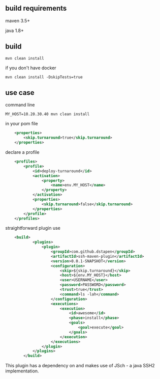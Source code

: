 build requirements
------------------

maven 3.5+

java 1.8+
 
build
-----

`mvn clean install`

if you don't have docker

`mvn clean install -DskipTests=true`


use case
--------

command line

`MY_HOST=10.20.30.40 mvn clean install`

in your pom file

```xml
    <properties>
        <skip.turnaround>true</skip.turnaround>
    </properties>
```

declare a profile

```xml
    <profiles>
        <profile>
            <id>deploy-turnaround</id>
            <activation>
                <property>
                    <name>env.MY_HOST</name>
                </property>
            </activation>
            <properties>
                <skip.turnaround>false</skip.turnaround>
            </properties>
        </profile>
    </profiles>
```

straightforward plugin use 

```xml
    <build>
            <plugins>
                <plugin>
                    <groupId>com.github.dstapen</groupId>
                    <artifactId>ssh-maven-plugin</artifactId>
                    <version>0.0.1-SNAPSHOT</version>
                    <configuration>
                        <skip>${skip.turnaround}</skip>
                        <host>${env.MY_HOST}</host>
                        <user>USERNAME</user>
                        <password>PASSWORD</password>
                        <trust>true</trust>
                        <command>ls -lah</command>
                    </configuration>
                    <executions>
                        <execution>
                            <id>awesome</id>
                            <phase>install</phase>
                            <goals>
                                <goal>execute</goal>
                            </goals>
                        </execution>
                    </executions>
                </plugin>
            </plugins>
        </build>
```


This plugin has a dependency on and makes use of JSch - a java SSH2 implementation.